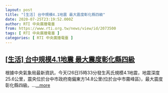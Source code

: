 ```yaml
---
layout: post
title: "[生活] 台中規模4.1地震 最大震度彰化縣四級"
date: 2020-07-25T23:19:52.000Z
author: RTI 中央廣播電臺
from: https://www.rti.org.tw/news/view/id/2073500
tags: [ RTI 中央廣播電臺 ]
categories: [ RTI 中央廣播電臺 ]
---
```

<!--1595719192000-->
[[生活] 台中規模4.1地震 最大震度彰化縣四級](https://www.rti.org.tw/news/view/id/2073500)
------

<div>
根據中央氣象局最新資訊，今天(26日)5時33分發生芮氏規模4.1地震，地震深度25.6公里，震央位於台中市政府南偏東方14.8公里(位於台中市霧峰區)，最大震度彰化縣四級。...<a target="_blank" href="https://www.rti.org.tw/news/view/id/2073500">...more</a>
</div>
